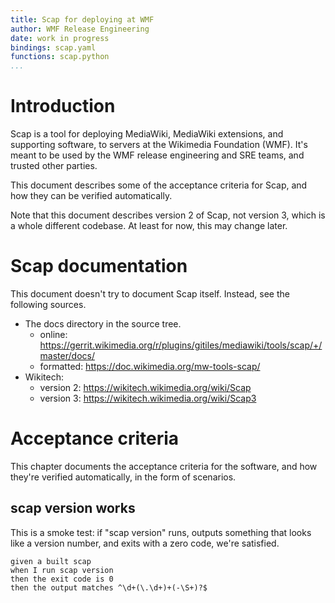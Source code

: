 ```yaml
---
title: Scap for deploying at WMF
author: WMF Release Engineering
date: work in progress
bindings: scap.yaml
functions: scap.python
...
```


Introduction
=============================================================================

Scap is a tool for deploying MediaWiki, MediaWiki extensions, and
supporting software, to servers at the Wikimedia Foundation (WMF).
It's meant to be used by the WMF release engineering and SRE teams,
and trusted other parties.

This document describes some of the acceptance criteria for Scap, and
how they can be verified automatically.

Note that this document describes version 2 of Scap, not version 3,
which is a whole different codebase. At least for now, this may
change later.


Scap documentation
=============================================================================

This document doesn't try to document Scap itself. Instead, see the
following sources.

* The docs directory in the source tree.
  - online: <https://gerrit.wikimedia.org/r/plugins/gitiles/mediawiki/tools/scap/+/master/docs/>
  - formatted: <https://doc.wikimedia.org/mw-tools-scap/>
* Wikitech:
  - version 2: <https://wikitech.wikimedia.org/wiki/Scap>
  - version 3: <https://wikitech.wikimedia.org/wiki/Scap3>


Acceptance criteria
=============================================================================

This chapter documents the acceptance criteria for the software, and
how they're verified automatically, in the form of scenarios.


scap version works
-----------------------------------------------------------------------------

This is a smoke test: if "scap version" runs, outputs something that
looks like a version number, and exits with a zero code, we're
satisfied.

~~~scenario
given a built scap
when I run scap version
then the exit code is 0
then the output matches ^\d+(\.\d+)+(-\S+)?$
~~~

